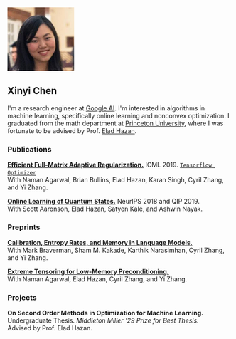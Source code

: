 <img src="/assets/photo_1.jpg" width="150"/>

## Xinyi Chen

I'm a research engineer at [Google AI](https://ai.google/research/). I'm interested in algorithms in machine learning, specifically online learning and nonconvex optimization. I graduated from the math department at [Princeton University](https://www.princeton.edu/), where I was fortunate to be advised by Prof. [Elad Hazan](https://www.cs.princeton.edu/~ehazan/). 


### Publications

[**Efficient Full-Matrix Adaptive Regularization.**](https://arxiv.org/abs/1806.02958) ICML 2019. [`Tensorflow Optimizer`](https://www.tensorflow.org/api_docs/python/tf/contrib/opt/GGTOptimizer)  
With Naman Agarwal, Brian Bullins, Elad Hazan, Karan Singh, Cyril Zhang, and Yi Zhang.

[**Online Learning of Quantum States.**](https://arxiv.org/abs/1802.09025) NeurIPS 2018 and QIP 2019.  
With Scott Aaronson, Elad Hazan, Satyen Kale, and Ashwin Nayak.

### Preprints
[**Calibration, Entropy Rates, and Memory in Language Models.**](https://arxiv.org/abs/1906.05664)       
With Mark Braverman, Sham M. Kakade, Karthik Narasimhan, Cyril Zhang, and Yi Zhang.

[**Extreme Tensoring for Low-Memory Preconditioning.**](https://arxiv.org/abs/1902.04620)       
With Naman Agarwal, Elad Hazan, Cyril Zhang, and Yi Zhang.

### Projects
**On Second Order Methods in Optimization for Machine Learning.** Undergraduate Thesis. _Middleton Miller '29 Prize for Best Thesis._  
Advised by Prof. Elad Hazan.
